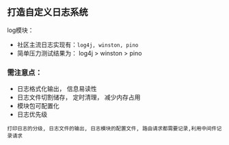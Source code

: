 ## 打造自定义日志系统

log模块：
- 社区主流日志实现有：`log4j, winston, pino`
- 简单压力测试结果为： log4j > winston > pino

### 需注意点：
- 日志格式化输出， 信息易读性
- 日志文件切割储存， 定时清理， 减少内存占用
- 模块包可配置化
- 日志优先级

`打印日志的分级, 日志文件的输出, 日志模块的配置文件, 路由请求都需要记录,利用中间件记录请求`
